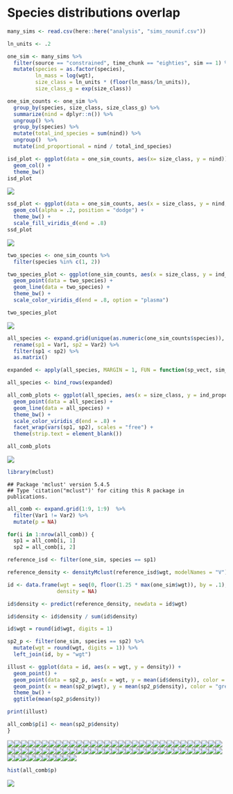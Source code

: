 Species distributions overlap
================

``` r
many_sims <- read.csv(here::here("analysis", "sims_nounif.csv"))

ln_units <- .2

one_sim <- many_sims %>%
  filter(source == "constrained", time_chunk == "eighties", sim == 1) %>%
  mutate(species = as.factor(species),
         ln_mass = log(wgt), 
         size_class = ln_units * (floor(ln_mass/ln_units)),
         size_class_g = exp(size_class))

one_sim_counts <- one_sim %>%
  group_by(species, size_class, size_class_g) %>%
  summarize(nind = dplyr::n()) %>%
  ungroup() %>%
  group_by(species) %>%
  mutate(total_ind_species = sum(nind)) %>%
  ungroup()  %>%
  mutate(ind_proportional = nind / total_ind_species)
```

``` r
isd_plot <- ggplot(data = one_sim_counts, aes(x= size_class, y = nind)) +
  geom_col() +
  theme_bw()
isd_plot
```

![](species_overlap_files/figure-markdown_github/initial%20plots-1.png)

``` r
ssd_plot <- ggplot(data = one_sim_counts, aes(x = size_class, y = nind, fill = species)) +
  geom_col(alpha = .2, position = "dodge") +
  theme_bw() +
  scale_fill_viridis_d(end = .8)
ssd_plot
```

![](species_overlap_files/figure-markdown_github/initial%20plots-2.png)

``` r
two_species <- one_sim_counts %>%
  filter(species %in% c(1, 2))

two_species_plot <- ggplot(one_sim_counts, aes(x = size_class, y = ind_proportional, color = species)) +
  geom_point(data = two_species) +
  geom_line(data = two_species) +
  theme_bw() +
  scale_color_viridis_d(end = .8, option = "plasma")

two_species_plot
```

![](species_overlap_files/figure-markdown_github/species%20species%20doi-1.png)

``` r
all_species <- expand.grid(unique(as.numeric(one_sim_counts$species)), unique(as.numeric(one_sim_counts$species))) %>%
  rename(sp1 = Var1, sp2 = Var2) %>%
  filter(sp1 < sp2) %>%
  as.matrix()

expanded <- apply(all_species, MARGIN = 1, FUN = function(sp_vect, sim_counts) return(mutate(filter(sim_counts, as.numeric(species) %in% sp_vect), sp1 = sp_vect[1], sp2 = sp_vect[2])), sim_counts = one_sim_counts)

all_species <- bind_rows(expanded)

all_comb_plots <- ggplot(all_species, aes(x = size_class, y = ind_proportional, color = species)) +
  geom_point(data = all_species) +
  geom_line(data = all_species) +
  theme_bw() +
  scale_color_viridis_d(end = .8) + 
  facet_wrap(vars(sp1, sp2), scales = "free") +
  theme(strip.text = element_blank())

all_comb_plots
```

![](species_overlap_files/figure-markdown_github/all%20comb-1.png)

``` r
library(mclust)
```

    ## Package 'mclust' version 5.4.5
    ## Type 'citation("mclust")' for citing this R package in publications.

``` r
all_comb <- expand.grid(1:9, 1:9)  %>%
  filter(Var1 != Var2) %>%
  mutate(p = NA)

for(i in 1:nrow(all_comb)) {
  sp1 = all_comb[i, 1]
  sp2 = all_comb[i, 2]

reference_isd <- filter(one_sim, species == sp1)

reference_density <- densityMclust(reference_isd$wgt, modelNames = "V")

id <- data.frame(wgt = seq(0, floor(1.25 * max(one_sim$wgt)), by = .1),
                density = NA)

id$density <- predict(reference_density, newdata = id$wgt)

id$density <- id$density / sum(id$density) 

id$wgt = round(id$wgt, digits = 1)

sp2_p <- filter(one_sim, species == sp2) %>%
  mutate(wgt = round(wgt, digits = 1)) %>%
  left_join(id, by = "wgt")

illust <- ggplot(data = id, aes(x = wgt, y = density)) +
  geom_point() +
  geom_point(data = sp2_p, aes(x = wgt, y = mean(id$density)), color = "red", alpha = .1) +
  geom_point(x = mean(sp2_p$wgt), y = mean(sp2_p$density), color = "green") +
  theme_bw() +
  ggtitle(mean(sp2_p$density))

print(illust)

all_comb$p[i] <- mean(sp2_p$density)
}
```

![](species_overlap_files/figure-markdown_github/p%20given%20density-1.png)![](species_overlap_files/figure-markdown_github/p%20given%20density-2.png)![](species_overlap_files/figure-markdown_github/p%20given%20density-3.png)![](species_overlap_files/figure-markdown_github/p%20given%20density-4.png)![](species_overlap_files/figure-markdown_github/p%20given%20density-5.png)![](species_overlap_files/figure-markdown_github/p%20given%20density-6.png)![](species_overlap_files/figure-markdown_github/p%20given%20density-7.png)![](species_overlap_files/figure-markdown_github/p%20given%20density-8.png)![](species_overlap_files/figure-markdown_github/p%20given%20density-9.png)![](species_overlap_files/figure-markdown_github/p%20given%20density-10.png)![](species_overlap_files/figure-markdown_github/p%20given%20density-11.png)![](species_overlap_files/figure-markdown_github/p%20given%20density-12.png)![](species_overlap_files/figure-markdown_github/p%20given%20density-13.png)![](species_overlap_files/figure-markdown_github/p%20given%20density-14.png)![](species_overlap_files/figure-markdown_github/p%20given%20density-15.png)![](species_overlap_files/figure-markdown_github/p%20given%20density-16.png)![](species_overlap_files/figure-markdown_github/p%20given%20density-17.png)![](species_overlap_files/figure-markdown_github/p%20given%20density-18.png)![](species_overlap_files/figure-markdown_github/p%20given%20density-19.png)![](species_overlap_files/figure-markdown_github/p%20given%20density-20.png)![](species_overlap_files/figure-markdown_github/p%20given%20density-21.png)![](species_overlap_files/figure-markdown_github/p%20given%20density-22.png)![](species_overlap_files/figure-markdown_github/p%20given%20density-23.png)![](species_overlap_files/figure-markdown_github/p%20given%20density-24.png)![](species_overlap_files/figure-markdown_github/p%20given%20density-25.png)![](species_overlap_files/figure-markdown_github/p%20given%20density-26.png)![](species_overlap_files/figure-markdown_github/p%20given%20density-27.png)![](species_overlap_files/figure-markdown_github/p%20given%20density-28.png)![](species_overlap_files/figure-markdown_github/p%20given%20density-29.png)![](species_overlap_files/figure-markdown_github/p%20given%20density-30.png)![](species_overlap_files/figure-markdown_github/p%20given%20density-31.png)![](species_overlap_files/figure-markdown_github/p%20given%20density-32.png)![](species_overlap_files/figure-markdown_github/p%20given%20density-33.png)![](species_overlap_files/figure-markdown_github/p%20given%20density-34.png)![](species_overlap_files/figure-markdown_github/p%20given%20density-35.png)![](species_overlap_files/figure-markdown_github/p%20given%20density-36.png)![](species_overlap_files/figure-markdown_github/p%20given%20density-37.png)![](species_overlap_files/figure-markdown_github/p%20given%20density-38.png)![](species_overlap_files/figure-markdown_github/p%20given%20density-39.png)![](species_overlap_files/figure-markdown_github/p%20given%20density-40.png)![](species_overlap_files/figure-markdown_github/p%20given%20density-41.png)![](species_overlap_files/figure-markdown_github/p%20given%20density-42.png)![](species_overlap_files/figure-markdown_github/p%20given%20density-43.png)![](species_overlap_files/figure-markdown_github/p%20given%20density-44.png)![](species_overlap_files/figure-markdown_github/p%20given%20density-45.png)![](species_overlap_files/figure-markdown_github/p%20given%20density-46.png)![](species_overlap_files/figure-markdown_github/p%20given%20density-47.png)![](species_overlap_files/figure-markdown_github/p%20given%20density-48.png)![](species_overlap_files/figure-markdown_github/p%20given%20density-49.png)![](species_overlap_files/figure-markdown_github/p%20given%20density-50.png)![](species_overlap_files/figure-markdown_github/p%20given%20density-51.png)![](species_overlap_files/figure-markdown_github/p%20given%20density-52.png)![](species_overlap_files/figure-markdown_github/p%20given%20density-53.png)![](species_overlap_files/figure-markdown_github/p%20given%20density-54.png)![](species_overlap_files/figure-markdown_github/p%20given%20density-55.png)![](species_overlap_files/figure-markdown_github/p%20given%20density-56.png)![](species_overlap_files/figure-markdown_github/p%20given%20density-57.png)![](species_overlap_files/figure-markdown_github/p%20given%20density-58.png)![](species_overlap_files/figure-markdown_github/p%20given%20density-59.png)![](species_overlap_files/figure-markdown_github/p%20given%20density-60.png)![](species_overlap_files/figure-markdown_github/p%20given%20density-61.png)![](species_overlap_files/figure-markdown_github/p%20given%20density-62.png)![](species_overlap_files/figure-markdown_github/p%20given%20density-63.png)![](species_overlap_files/figure-markdown_github/p%20given%20density-64.png)![](species_overlap_files/figure-markdown_github/p%20given%20density-65.png)![](species_overlap_files/figure-markdown_github/p%20given%20density-66.png)![](species_overlap_files/figure-markdown_github/p%20given%20density-67.png)![](species_overlap_files/figure-markdown_github/p%20given%20density-68.png)![](species_overlap_files/figure-markdown_github/p%20given%20density-69.png)![](species_overlap_files/figure-markdown_github/p%20given%20density-70.png)![](species_overlap_files/figure-markdown_github/p%20given%20density-71.png)![](species_overlap_files/figure-markdown_github/p%20given%20density-72.png)

``` r
hist(all_comb$p)
```

![](species_overlap_files/figure-markdown_github/p%20given%20density-73.png)
